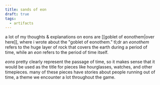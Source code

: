 ```yaml
---
title: sands of eon
draft: true
tags:
  - artifacts
---
```


a lot of my thoughts & explanations on eons are [[goblet of eonothem|over here]], where i wrote about the "goblet of eonothem." tl;dr an *eonothem* refers to the huge layer of rock that covers the earth during a period of time, while an *eon* refers to the period of time itself. 

*eons* pretty clearly represent the passage of time, so it makes sense that it would be used as the title for pieces like hourglasses, watches, and other timepieces. many of these pieces have stories about people running out of time, a theme we encounter a lot throughout the game.